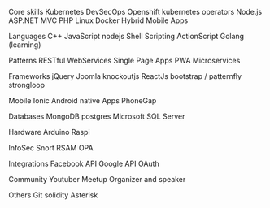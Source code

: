 Core skills
    Kubernetes
    DevSecOps
    Openshift
    kubernetes operators
    Node.js
    ASP.NET MVC
    PHP
    Linux
    Docker
    Hybrid Mobile Apps


Languages
    C++
    JavaScript
    nodejs
    Shell Scripting
    ActionScript
    Golang (learning)

Patterns
    RESTful WebServices
    Single Page Apps
    PWA
    Microservices

Frameworks
    jQuery
    Joomla
    knockoutjs
    ReactJs
    bootstrap / patternfly
    strongloop

Mobile
    Ionic
    Android native Apps
    PhoneGap

Databases
    MongoDB
    postgres
    Microsoft SQL Server

Hardware
    Arduino
    Raspi

InfoSec
    Snort
    RSAM
    OPA

Integrations
    Facebook API
    Google API
    OAuth

Community
    Youtuber
    Meetup Organizer and speaker

Others
    Git
    solidity
    Asterisk


